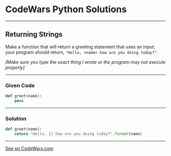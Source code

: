 # CodeWars Python Solutions

---

## Returning Strings

Make a function that will return a greeting statement that uses an input; your program should return, `"Hello, <name> how are you doing today?"`.

*[Make sure you type the exact thing I wrote or the program may not execute properly]*


---

### Given Code


```python
def greet(name):
    pass
```

---

### Solution


```python
def greet(name):
    return "Hello, {} how are you doing today?".format(name)
```


---


[See on CodeWars.com](https://www.codewars.com/kata/55a70521798b14d4750000a4/)
